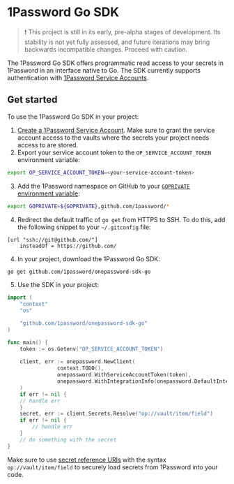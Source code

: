# 1Password Go SDK

> ❗ This project is still in its early, pre-alpha stages of development. Its stability is not yet fully assessed, and future iterations may bring backwards incompatible changes. Proceed with caution.

The 1Password Go SDK offers programmatic read access to your secrets in 1Password in an interface native to Go. The SDK currently supports authentication with [1Password Service Accounts](https://developer.1password.com/docs/service-accounts/).

## Get started

To use the 1Password Go SDK in your project:

1. [Create a 1Password Service Account](https://developer.1password.com/docs/service-accounts/get-started/#create-a-service-account). Make sure to grant the service account access to the vaults where the secrets your project needs access to are stored.
2. Export your service account token to the `OP_SERVICE_ACCOUNT_TOKEN` environment variable:

```bash
export OP_SERVICE_ACCOUNT_TOKEN=<your-service-account-token>
```

3. Add the 1Password namespace on GitHub to your [`GOPRIVATE` environment variable](https://pkg.go.dev/cmd/go#hdr-Configuration_for_downloading_non_public_code):

```bash
export GOPRIVATE=${GOPRIVATE},github.com/1password/*
```

4. Redirect the default traffic of `go get` from HTTPS to SSH. To do this, add the following snippet to your `~/.gitconfig` file:

```
[url "ssh://git@github.com/"]
	insteadOf = https://github.com/
```

4. In your project, download the 1Password Go SDK:

```bash
go get github.com/1password/onepassword-sdk-go
```

5. Use the SDK in your project:

```go
import (
    "context"
    "os"

    "github.com/1password/onepassword-sdk-go"
)

func main() {
    token := os.Getenv("OP_SERVICE_ACCOUNT_TOKEN")
	
    client, err := onepassword.NewClient(
                context.TODO(),
                onepassword.WithServiceAccountToken(token),
                onepassword.WithIntegrationInfo(onepassword.DefaultIntegrationName, onepassword.DefaultIntegrationVersion),
    )
    if err != nil {
	// handle err
    }
    secret, err := client.Secrets.Resolve("op://vault/item/field")
    if err != nil {
        // handle err
    }
    // do something with the secret
}
```

Make sure to use [secret reference URIs](https://developer.1password.com/docs/cli/secret-references/) with the syntax `op://vault/item/field` to securely load secrets from 1Password into your code.

